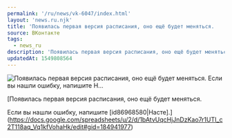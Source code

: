 ```yaml
---
permalink: '/ru/news/vk-6047/index.html'
layout: 'news.ru.njk'
title: 'Появилась первая версия расписания, оно ещё будет меняться.    Если вы нашли ошибку, напишите Н…'
source: ВКонтакте
tags:
  - news_ru
description: 'Появилась первая версия расписания, оно ещё будет меняться.    Если вы нашли ошибку, напишите Н…'
updatedAt: 1549808564
---
```

![Появилась первая версия расписания, оно ещё будет меняться.    Если вы нашли ошибку, напишите Н…](https://sun9-53.userapi.com/c850620/v850620643/b2d11/9UtCX6zYKR8.jpg)

[Появилась первая версия расписания, оно ещё будет меняться. 
 
Если вы нашли ошибку, напишите [id86968580|Насте].](https://docs.google.com/spreadsheets/u/2/d/1bAtvUqcHjJnDzKao7r1UTI_c2T118aq_Vq1kfVohaHk/edit#gid=184941977)

